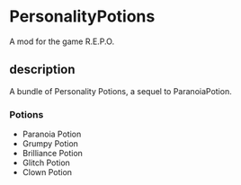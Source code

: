 # PersonalityPotions

A mod for the game R.E.P.O.

## description
A bundle of Personality Potions, a sequel to ParanoiaPotion.

### Potions
* Paranoia Potion
* Grumpy Potion
* Brilliance Potion
* Glitch Potion
* Clown Potion
